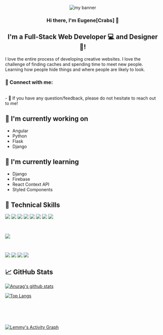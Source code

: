 <p align="center">
  <img src="https://user-images.githubusercontent.com/95283425/152658597-e5f7116a-6039-41d9-b641-e6fb9ce567f4.png" alt="my banner">
</p>
<h3 align="center">
Hi there, I'm Eugene[Crabs] 👋
</h3>

<h2 align="center">
I'm a Full-Stack Web Developer 💻 and Designer 🎨!
</h2> 

I love the entire process of developing creative websites. I love the challenge of finding caches and spending time to meet new people. Learning how people hide things and where people are likely to look.

### 🤝 Connect with me:
</br>
- 💬 If you have any question/feedback, please do not hesitate to reach out to me!

## 🔭 I'm currently working on

- Angular
- Python
- Flask
- Django

## 🌱 I'm currently learning

- Django
- Firebase
- React Context API
- Styled Components  

## 💼 Technical Skills

![]( 	https://img.shields.io/badge/HTML5-E34F26?style=for-the-badge&logo=html5&logoColor=white)
![](https://img.shields.io/badge/Sass-CC6699?style=for-the-badge&logo=sass&logoColor=white)
![]( 	https://img.shields.io/badge/TypeScript-007ACC?style=for-the-badge&logo=typescript&logoColor=white)
![]( 	https://img.shields.io/badge/Python-14354C?style=for-the-badge&logo=python&logoColor=white)
![]( 	https://img.shields.io/badge/Angular-DD0031?style=for-the-badge&logo=angular&logoColor=white)
![]( 	https://img.shields.io/badge/Django-092E20?style=for-the-badge&logo=django&logoColor=white)
![]( 	https://img.shields.io/badge/Flask-000000?style=for-the-badge&logo=flask&logoColor=white)
![]( 	https://img.shields.io/badge/SQLite-07405E?style=for-the-badge&logo=sqlite&logoColor=white)

</br>

![](https://img.shields.io/badge/Ubuntu-E95420?style=for-the-badge&logo=ubuntu&logoColor=white)



</br>

![](https://img.shields.io/badge/Tools-Figma-informational?style=flat&logo=Figma&color=F24E1E)
![](https://img.shields.io/badge/Tools-NPM-informational?style=flat&logo=NPM&color=CB3837)
![](https://img.shields.io/badge/Tools-Git-informational?style=flat&logo=Git&color=F05032)
![](https://img.shields.io/badge/Tools-GitHub-informational?style=flat&logo=GitHub&color=181717)

## 📈 GitHub Stats 

[![Anurag's github stats](https://github-readme-stats.vercel.app/api?username=eugene-oluoch)](https://github.com/yushi1007)

[![Top Langs](https://github-readme-stats.vercel.app/api/top-langs/?username=yushi1007&layout=compact)](https://github.com/eugene-oluoch)
<br><br><br><br><br><br>
<a href="https://github.com/ashutosh00710/github-readme-activity-graph"><img alt="Lemmy's Activity Graph" src="https://denvercoder1-activity-graph.herokuapp.com/graph/?username=eugene-oluoch&bg_color=1F222E&color=F8D866&line=F85D7F&point=FFFFFF&hide_border=true" /></a>
